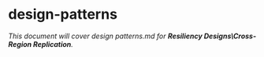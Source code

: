 # design-patterns

_This document will cover design patterns.md for **Resiliency Designs\Cross-Region Replication**._
